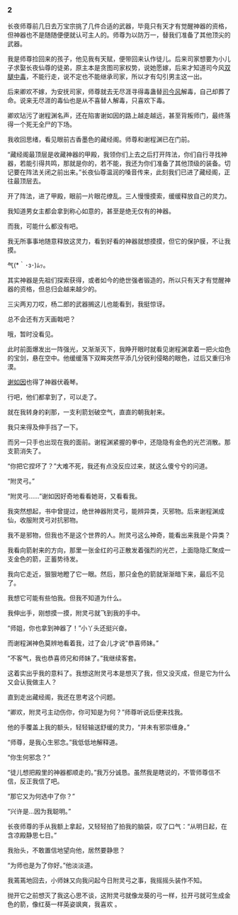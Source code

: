 ### 2

长夜师尊前几日去万宝宗挑了几件合适的武器，毕竟只有天才有觉醒神器的资格，但神器也不是随随便便就认可主人的。师尊为以防万一，替我们准备了其他顶尖的武器。

我是师尊捡回来的孩子，他见我有天赋，便带回来认作徒儿。后来司家想要为小儿子求娶长夜仙尊的徒弟，原主本是贪图司家权势，说她愿嫁，后来才知道司今风[双腿中毒](https://www.zhihu.com/search?q=%E5%8F%8C%E8%85%BF%E4%B8%AD%E6%AF%92&search_source=Entity&hybrid_search_source=Entity&hybrid_search_extra=%7B%22sourceType%22%3A%22answer%22%2C%22sourceId%22%3A1386693204%7D)，不能行走，说不定也不能继承司家，所以才有勾引男主这一出。

后来卿欢不嫁，为安抚司家，师尊就去无尽涯寻得毒蛊替[司今风](https://www.zhihu.com/search?q=%E5%8F%B8%E4%BB%8A%E9%A3%8E&search_source=Entity&hybrid_search_source=Entity&hybrid_search_extra=%7B%22sourceType%22%3A%22answer%22%2C%22sourceId%22%3A1386693204%7D)解毒，自己却葬了命。说来无尽涯的毒仙也是从不喜替人解毒，只喜欢下毒。

卿欢玷污了谢程渊名声，还在陷害谢如因的路上越走越远，甚至背叛师门，最终落得一个死无全尸的下场。

我收回思绪，看见眼前古香墨色的藏经阁。师尊和谢程渊已在门前。

“藏经阁最顶层是收藏神器的甲殿，我领你们上去之后打开阵法，你们自行寻找神器，若能引得共鸣，那就是你的，若不能，我还为你们准备了其他顶级的装备。切记要在阵法关闭之前出来。”长夜仙尊温润的嗓音传来，此刻我们已进了藏经阁，正往最顶层去。

开了阵法，进了甲殿，眼前一片眼花缭乱。三人慢慢摸索，缓缓释放自己的灵力。

我知道男女主都会拿到称心如意的，甚至是绝无仅有的神器。

而我，可能什么都没有吧。

我无所事事地随意释放这灵力，看到好看的神器就想摸摸，但它的保护膜，不让我摸。

气(\*｀･з･)ﾑｯ。

其实神器是先祖们探索获得，或者如今的绝世强者锻造的，所以只有天才有觉醒神器的资格，但总归会越来越少的。

三尖两刃刀哎，杨二郎的武器搁这儿也能看到，我挺惊讶。

总不会还有方天画戟吧？

哦，暂时没看见。

此时前面爆发出一阵强光，又渐渐灭下，我睁开眼时就看见谢程渊拿着一把火焰色的宝剑，悬在空中。他缓缓落下双眸突然平添几分锐利侵略的眼色，过后又重归冷漠。

[谢如因](https://www.zhihu.com/search?q=%E8%B0%A2%E5%A6%82%E5%9B%A0&search_source=Entity&hybrid_search_source=Entity&hybrid_search_extra=%7B%22sourceType%22%3A%22answer%22%2C%22sourceId%22%3A1386693204%7D)也得了神器伏羲琴。

行吧，他们都拿到了，可以走了。

就在我转身的刹那，一支利箭划破空气，直直的朝我射来。

我只来得及伸手挡了一下。

而另一只手也出现在我的面前。谢程渊紧握的拳中，还隐隐有金色的光芒消散。那支箭消失了。

“你把它捏坏了？”大难不死，我还有点没反应过来，就这么傻兮兮的问道。

“附灵弓。”

“附灵弓......”谢如因好奇地看看她哥，又看看我。

我突然想起，书中曾提过，绝世神器附灵弓，能辨异类，灭邪物。后来谢程渊成仙，收服附灵弓对抗邪物。

我不是邪物，但我也不是这个世界的人。附灵弓这么神奇，能看出来我是个异类？

我看向箭射来的方向，那里一张金红的弓正散发着强烈的光芒，上面隐隐汇聚成一支金色的箭，正蓄势待发。

我向它走近，狠狠地瞪了它一眼。然后，那只金色的箭就渐渐暗下来，最后不见了。

我想它可能有些怕我。但我不知道为什么。

我伸出手，刚想摸一摸，附灵弓就飞到我的手中。

“师姐，你也拿到神器了！”小丫头还挺兴奋。

而谢程渊神色莫辨地看着我，过了会儿才说“恭喜师妹。”

“不客气，我也恭喜师兄和师妹了。”我继续客套。

这着实出乎我的意料了。我想这附灵弓本是想灭了我，但又没灭成，但是它为什么又会认我做主人？

直到走出藏经阁，我还在思考这个问题。

“卿欢，附灵弓主动伤你，你可知是为何？”师尊听说后便来找我。

他的手覆盖上我的额头，轻轻输送舒缓的灵力，“并未有邪崇缠身。”

“师尊，是我心生邪念。”我低低地解释道。

“你生何邪念？”

“徒儿想把殿里的神器都顺走的。”我万分诚恳。虽然我是瞎说的，不管师尊信不信，反正我信了吧。

“那它又为何选中了你？”

“兴许是...因为我聪明。”

长夜师尊的手从我额上拿起，又轻轻拍了拍我的脑袋，叹了口气：“从明日起，在含凉殿静思七日。”

我抬头，不敢置信地望向他，居然要静思？

“为师也是为了你好。”他淡淡道。

我蔫蔫地回去，小师妹又向我问起今日附灵弓之事，我摇摇头装作不知。

抛开它之前想灭了我这心思不谈，这附灵弓就像龙葵的弓一样，拉开弓就可生成金色的箭，像红葵一样英姿飒爽，我喜欢 。